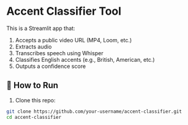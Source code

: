 # Accent Classifier Tool

This is a Streamlit app that:

1. Accepts a public video URL (MP4, Loom, etc.)
2. Extracts audio
3. Transcribes speech using Whisper
4. Classifies English accents (e.g., British, American, etc.)
5. Outputs a confidence score

## 🚀 How to Run

1. Clone this repo:
```bash
git clone https://github.com/your-username/accent-classifier.git
cd accent-classifier
